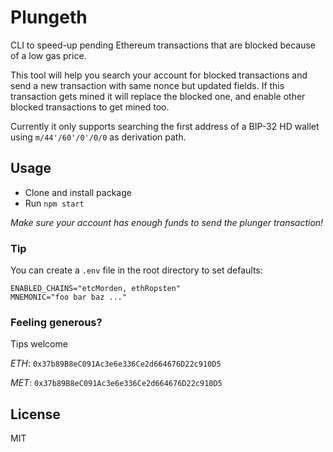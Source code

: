 # Plungeth

CLI to speed-up pending Ethereum transactions that are blocked because of a low gas price.

This tool will help you search your account for blocked transactions and send a new transaction with same nonce but updated fields. If this transaction gets mined it will replace the blocked one, and enable other blocked transactions to get mined too.

Currently it only supports searching the first address of a BIP-32 HD wallet using `m/44'/60'/0'/0/0` as derivation path.

## Usage

- Clone and install package
- Run `npm start`

_Make sure your account has enough funds to send the plunger transaction!_

### Tip

You can create a `.env` file in the root directory to set defaults:

```
ENABLED_CHAINS="etcMorden, ethRopsten"
MNEMONIC="foo bar baz ..."
```

### Feeling generous?

Tips welcome

_ETH_: `0x37b89B8eC091Ac3e6e336Ce2d664676D22c910D5`

_MET_: `0x37b89B8eC091Ac3e6e336Ce2d664676D22c910D5`

## License

MIT
